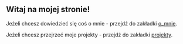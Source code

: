 ## Witaj na mojej stronie!

Jeżeli chcesz dowiedzieć się coś o mnie - przejdź do zakładki [o_mnie](https://github.com/abrylanska/zajecia/blob/main/o_mnie.md).

Jeżeli chcesz przejrzeć moje projekty - przejdź do zakładki [projekty](https://abrylanska.github.io/zajecia/projekty).


